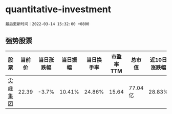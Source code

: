 # quantitative-investment

`最后更新时间：2022-03-14 15:32:00 +0800`

## 强势股票

|股票|当前价|当日涨跌幅|当日振幅|当日换手率|市盈率TTM|总市值|近10日涨跌幅|
|----|----|----|----|----|----|----|----|
|[尖峰集团](https://xueqiu.com/S/SH600668)|22.39|-3.7%|10.41%|24.86%|15.64|77.04亿|28.83%|
